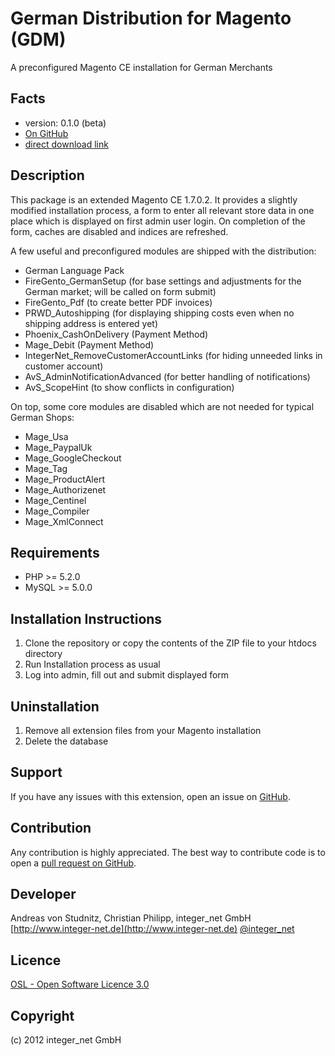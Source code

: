 German Distribution for Magento (GDM)
=====================
A preconfigured Magento CE installation for German Merchants

Facts
-----
- version: 0.1.0 (beta)
- [On GitHub](https://github.com/avstudnitz/GDM)
- [direct download link](https://github.com/avstudnitz/GDM/archive/master.zip)

Description
-----------
This package is an extended Magento CE 1.7.0.2.
It provides a slightly modified installation process, a form to enter all relevant store data in one place which
is displayed on first admin user login. On completion of the form, caches are disabled and indices are refreshed.

A few useful and preconfigured modules are shipped with the distribution:
- German Language Pack
- FireGento_GermanSetup (for base settings and adjustments for the German market; will be called on form submit)
- FireGento_Pdf (to create better PDF invoices)
- PRWD_Autoshipping (for displaying shipping costs even when no shipping address is entered yet)
- Phoenix_CashOnDelivery (Payment Method)
- Mage_Debit (Payment Method)
- IntegerNet_RemoveCustomerAccountLinks (for hiding unneeded links in customer account)
- AvS_AdminNotificationAdvanced (for better handling of notifications)
- AvS_ScopeHint (to show conflicts in configuration)

On top, some core modules are disabled which are not needed for typical German Shops:
- Mage_Usa
- Mage_PaypalUk
- Mage_GoogleCheckout
- Mage_Tag
- Mage_ProductAlert
- Mage_Authorizenet
- Mage_Centinel
- Mage_Compiler
- Mage_XmlConnect

Requirements
------------
- PHP >= 5.2.0
- MySQL >= 5.0.0

Installation Instructions
-------------------------
1. Clone the repository or copy the contents of the ZIP file to your htdocs directory
2. Run Installation process as usual
3. Log into admin, fill out and submit displayed form

Uninstallation
--------------
1. Remove all extension files from your Magento installation
2. Delete the database

Support
-------
If you have any issues with this extension, open an issue on [GitHub](https://github.com/avstudnitz/GDM/issues).

Contribution
------------
Any contribution is highly appreciated. The best way to contribute code is to open a [pull request on GitHub](https://help.github.com/articles/using-pull-requests).

Developer
---------
Andreas von Studnitz, Christian Philipp, integer_net GmbH
[http://www.integer-net.de](http://www.integer-net.de)
[@integer_net](https://twitter.com/integer_net)

Licence
-------
[OSL - Open Software Licence 3.0](http://opensource.org/licenses/osl-3.0.php)

Copyright
---------
(c) 2012 integer_net GmbH
